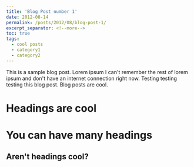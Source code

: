 ```yaml
---
title: 'Blog Post number 1'
date: 2012-08-14
permalink: /posts/2012/08/blog-post-1/
excerpt_separator: <!--more-->
toc: true
tags:
  - cool posts
  - category1
  - category2
---
```


This is a sample blog post. Lorem ipsum I can't remember the rest of lorem ipsum and don't have an internet connection right now. Testing testing testing this blog post. Blog posts are cool.

Headings are cool
======

<!--more-->

You can have many headings
======

Aren't headings cool?
------